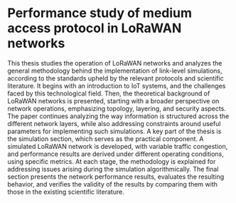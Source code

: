 # Performance study of medium access protocol in LoRaWAN networks



This thesis studies the operation of LoRaWAN networks and analyzes the general methodology behind the implementation of link-level simulations, according to the standards upheld by the relevant protocols and scientific literature. It begins with an introduction to IoT systems, and the challenges faced by this technological field. Then, the theoretical background of LoRaWAN networks is presented, starting with a broader perspective on network operations, emphasizing topology, layering, and security aspects. The paper continues analyzing the way information is structured across the different network layers, while also addressing constraints around useful parameters for implementing such simulations. A key part of the thesis is the simulation section, which serves as the practical component. A simulated LoRaWAN network is developed, with variable traffic congestion, and performance results are derived under different operating conditions, using specific metrics. At each stage, the methodology is explained for addressing issues arising during the simulation algorithmically. The final section presents the network performance results, evaluates the resulting behavior, and verifies the validity of the results by comparing them with those in the existing scientific literature.
